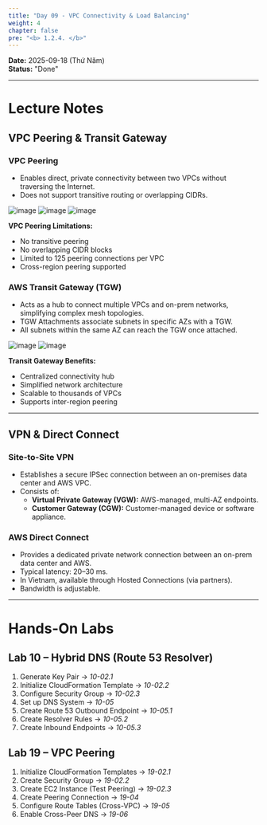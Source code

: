 ```yaml
---
title: "Day 09 - VPC Connectivity & Load Balancing"
weight: 4
chapter: false
pre: "<b> 1.2.4. </b>"
---
```


**Date:** 2025-09-18 (Thứ Năm)  
**Status:** "Done"  

---

# **Lecture Notes**

## VPC Peering & Transit Gateway

### VPC Peering

- Enables direct, private connectivity between two VPCs without traversing the Internet.  
- Does not support transitive routing or overlapping CIDRs.

![image](/images/1-Worklog/Week2/image%2012.png)
![image](/images/1-Worklog/Week2/image%2013.png)
![image](/images/1-Worklog/Week2/image%2014.png)

**VPC Peering Limitations:**

- No transitive peering
- No overlapping CIDR blocks
- Limited to 125 peering connections per VPC
- Cross-region peering supported

### AWS Transit Gateway (TGW)

- Acts as a hub to connect multiple VPCs and on-prem networks, simplifying complex mesh topologies.  
- TGW Attachments associate subnets in specific AZs with a TGW.  
- All subnets within the same AZ can reach the TGW once attached.

![image](/images/1-Worklog/Week2/image%2015.png)
![image](/images/1-Worklog/Week2/image%2016.png)

**Transit Gateway Benefits:**

- Centralized connectivity hub
- Simplified network architecture
- Scalable to thousands of VPCs
- Supports inter-region peering

---

## VPN & Direct Connect

### Site-to-Site VPN

- Establishes a secure IPSec connection between an on-premises data center and AWS VPC.  
- Consists of:  
  - **Virtual Private Gateway (VGW):** AWS-managed, multi-AZ endpoints.  
  - **Customer Gateway (CGW):** Customer-managed device or software appliance.

### AWS Direct Connect

- Provides a dedicated private network connection between an on-prem data center and AWS.  
- Typical latency: 20–30 ms.  
- In Vietnam, available through Hosted Connections (via partners).  
- Bandwidth is adjustable.

---

# **Hands-On Labs**

## Lab 10 – Hybrid DNS (Route 53 Resolver)

1. Generate Key Pair → *10-02.1*  
2. Initialize CloudFormation Template → *10-02.2*  
3. Configure Security Group → *10-02.3*  
4. Set up DNS System → *10-05*  
5. Create Route 53 Outbound Endpoint → *10-05.1*  
6. Create Resolver Rules → *10-05.2*  
7. Create Inbound Endpoints → *10-05.3*

## Lab 19 – VPC Peering

1. Initialize CloudFormation Templates → *19-02.1*  
2. Create Security Group → *19-02.2*  
3. Create EC2 Instance (Test Peering) → *19-02.3*  
4. Create Peering Connection → *19-04*  
5. Configure Route Tables (Cross-VPC) → *19-05*  
6. Enable Cross-Peer DNS → *19-06*
